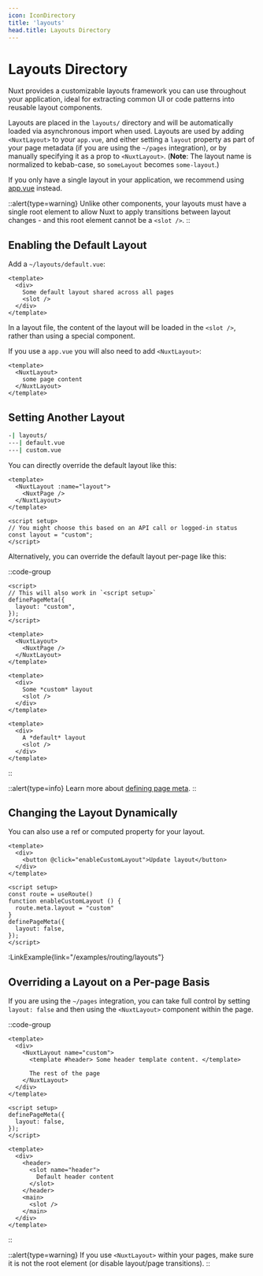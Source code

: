 ```yaml
---
icon: IconDirectory
title: 'layouts'
head.title: Layouts Directory
---
```


# Layouts Directory

Nuxt provides a customizable layouts framework you can use throughout your application, ideal for extracting common UI or code patterns into reusable layout components.

Layouts are placed in the `layouts/` directory and will be automatically loaded via asynchronous import when used. Layouts are used by adding `<NuxtLayout>` to your `app.vue`, and either setting a `layout` property as part of your page metadata (if you are using the `~/pages` integration), or by manually specifying it as a prop to `<NuxtLayout>`. (**Note**: The layout name is normalized to kebab-case, so `someLayout` becomes `some-layout`.)

If you only have a single layout in your application, we recommend using [app.vue](/guide/directory-structure/app) instead.

::alert{type=warning}
Unlike other components, your layouts must have a single root element to allow Nuxt to apply transitions between layout changes - and this root element cannot be a `<slot />`.
::

## Enabling the Default Layout

Add a `~/layouts/default.vue`:

```vue [layouts/default.vue]
<template>
  <div>
    Some default layout shared across all pages
    <slot />
  </div>
</template>
```

In a layout file, the content of the layout will be loaded in the `<slot />`, rather than using a special component.

If you use a `app.vue` you will also need to add `<NuxtLayout>`:

```vue [app.vue]
<template>
  <NuxtLayout>
    some page content
  </NuxtLayout>
</template>
```

## Setting Another Layout

```bash
-| layouts/
---| default.vue
---| custom.vue
```

You can directly override the default layout like this:

```vue{}[app.vue]
<template>
  <NuxtLayout :name="layout">
    <NuxtPage />
  </NuxtLayout>
</template>

<script setup>
// You might choose this based on an API call or logged-in status
const layout = "custom";
</script>
```

Alternatively, you can override the default layout per-page like this:

::code-group

```vue{}[pages/index.vue]
<script>
// This will also work in `<script setup>`
definePageMeta({
  layout: "custom",
});
</script>
```

```vue{}[app.vue]
<template>
  <NuxtLayout>
    <NuxtPage />
  </NuxtLayout>
</template>
```

```vue [layouts/custom.vue]
<template>
  <div>
    Some *custom* layout
    <slot />
  </div>
</template>
```

```vue [layouts/default.vue]
<template>
  <div>
    A *default* layout
    <slot />
  </div>
</template>
```

::

::alert{type=info}
Learn more about [defining page meta](/guide/directory-structure/pages#page-metadata).
::

## Changing the Layout Dynamically

You can also use a ref or computed property for your layout.

```vue
<template>
  <div>
    <button @click="enableCustomLayout">Update layout</button>
  </div>
</template>

<script setup>
const route = useRoute()
function enableCustomLayout () {
  route.meta.layout = "custom"
}
definePageMeta({
  layout: false,
});
</script>
```

:LinkExample{link="/examples/routing/layouts"}

## Overriding a Layout on a Per-page Basis

If you are using the `~/pages` integration, you can take full control by setting `layout: false` and then using the `<NuxtLayout>` component within the page.

::code-group

```vue [pages/index.vue]
<template>
  <div>
    <NuxtLayout name="custom">
      <template #header> Some header template content. </template>

      The rest of the page
    </NuxtLayout>
  </div>
</template>

<script setup>
definePageMeta({
  layout: false,
});
</script>
```

```vue [layouts/custom.vue]
<template>
  <div>
    <header>
      <slot name="header">
        Default header content
      </slot>
    </header>
    <main>
      <slot />
    </main>
  </div>
</template>
```

::

::alert{type=warning}
If you use `<NuxtLayout>` within your pages, make sure it is not the root element (or disable layout/page transitions).
::
